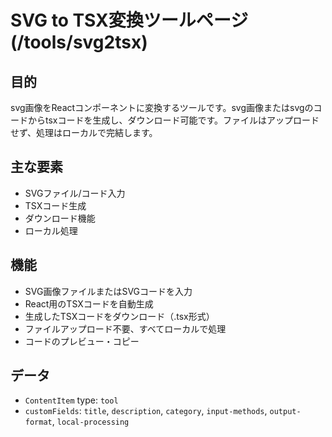 # SVG to TSX変換ツールページ (/tools/svg2tsx)

## 目的

svg画像をReactコンポーネントに変換するツールです。svg画像またはsvgのコードからtsxコードを生成し、ダウンロード可能です。ファイルはアップロードせず、処理はローカルで完結します。

## 主な要素

- SVGファイル/コード入力
- TSXコード生成
- ダウンロード機能
- ローカル処理

## 機能

- SVG画像ファイルまたはSVGコードを入力
- React用のTSXコードを自動生成
- 生成したTSXコードをダウンロード（.tsx形式）
- ファイルアップロード不要、すべてローカルで処理
- コードのプレビュー・コピー

## データ

- `ContentItem` type: `tool`
- `customFields`: `title`, `description`, `category`, `input-methods`, `output-format`, `local-processing`
